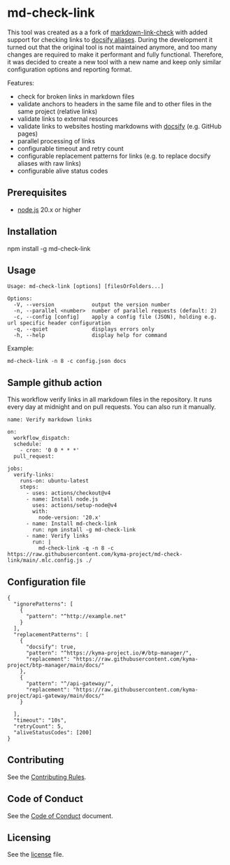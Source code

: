# md-check-link

This tool was created as a a fork of [markdown-link-check](https://github.com/tcort/markdown-link-check) with added support for checking links to [docsify aliases](https://docsify.js.org/#/configuration?id=alias). During the development it turned out that the original tool is not maintained anymore, and too many changes are required to make it performant and fully functional. Therefore, it was decided to create a new tool with a new name and keep only similar configuration options and reporting format.

Features:
- check for broken links in markdown files
- validate anchors to headers in the same file and to other files in the same project (relative links)
- validate links to external resources
- validate links to websites hosting markdowns with [docsify](https://docsify.js.org/#/) (e.g. GitHub pages)
- parallel processing of links
- configurable timeout and retry count
- configurable replacement patterns for links (e.g. to replace docsify aliases with raw links)
- configurable alive status codes

## Prerequisites

- [node.js](https://nodejs.org/en) 20.x or higher

## Installation

npm install -g md-check-link

## Usage

```
Usage: md-check-link [options] [filesOrFolders...]

Options:
  -V, --version            output the version number
  -n, --parallel <number>  number of parallel requests (default: 2)
  -c, --config [config]    apply a config file (JSON), holding e.g. url specific header configuration
  -q, --quiet              displays errors only
  -h, --help               display help for command
```
Example:
```
md-check-link -n 8 -c config.json docs
```

## Sample github action

This workflow verify links in all markdown files in the repository. It runs every day at midnight and on pull requests. You can also run it manually. 

```
name: Verify markdown links

on:
  workflow_dispatch:
  schedule:
    - cron: '0 0 * * *'
  pull_request:
  
jobs:
  verify-links:
    runs-on: ubuntu-latest
    steps:
      - uses: actions/checkout@v4
      - name: Install node.js
        uses: actions/setup-node@v4
        with:
          node-version: '20.x'
      - name: Install md-check-link
        run: npm install -g md-check-link
      - name: Verify links
        run: |
          md-check-link -q -n 8 -c https://raw.githubusercontent.com/kyma-project/md-check-link/main/.mlc.config.js ./
```

## Configuration file
```
{
  "ignorePatterns": [
    {
      "pattern": "^http://example.net"
    }
  ],
  "replacementPatterns": [
    {
      "docsify": true,
      "pattern": "^https://kyma-project.io/#/btp-manager/",
      "replacement": "https://raw.githubusercontent.com/kyma-project/btp-manager/main/docs/"
    },
    {
      "pattern": "^/api-gateway/",
      "replacement": "https://raw.githubusercontent.com/kyma-project/api-gateway/main/docs/"
    }

  ],
  "timeout": "10s",
  "retryCount": 5,
  "aliveStatusCodes": [200]
}
```

## Contributing
<!--- mandatory section - do not change this! --->

See the [Contributing Rules](CONTRIBUTING.md).

## Code of Conduct
<!--- mandatory section - do not change this! --->

See the [Code of Conduct](CODE_OF_CONDUCT.md) document.

## Licensing
<!--- mandatory section - do not change this! --->

See the [license](./LICENSE) file.
